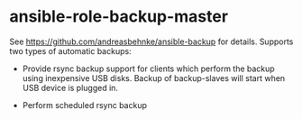 # ansible-role-backup-master

See https://github.com/andreasbehnke/ansible-backup for details.
Supports two types of automatic backups:

* Provide rsync backup support for clients which perform the backup using inexpensive USB disks. Backup of backup-slaves will start when USB device is plugged in.

* Perform scheduled rsync backup
